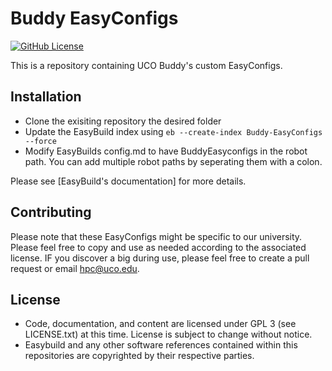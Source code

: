 # Buddy EasyConfigs

[![GitHub License](https://img.shields.io/github/license/UCO-HPC/Buddy-EasyConfigs?style=flat-square)](https://opensource.org/licenses/GPL-3.0)

This is a repository containing UCO Buddy's custom EasyConfigs. 

## Installation

- Clone the exisiting repository the desired folder
- Update the EasyBuild index using `eb --create-index Buddy-EasyConfigs --force`
- Modify EasyBuilds config.md to have BuddyEasyconfigs in the robot path. You can add multiple robot paths by seperating them with a colon.

Please see [EasyBuild's documentation] for more details.

[EasyBuid's Documentation]: https://docs.easybuild.io/en/latest/ 

## Contributing

Please note that these EasyConfigs might be specific to our university. Please feel free to copy and use as needed according to the associated license. IF you discover a big during use, please feel free to create a pull request or email hpc@uco.edu.

## License

* Code, documentation, and content are licensed under GPL 3 (see LICENSE.txt) at this time. License is subject to change without notice. 
* Easybuild and any other software references contained within this repositories are copyrighted by their respective parties.

